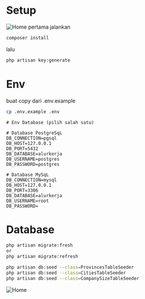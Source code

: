 # Setup
![Home](https://drive.google.com/uc?export=view&id=1frk3f2G7hDvlakaPjv_gMzcwlmbbY76o)
pertama jalankan

```bash
composer install

```

lalu

```bash
php artisan key:generate
```

# Env

buat copy dari .env.example

```bash
cp .env.example .env
```

```
# Env Database (pilih salah satu)

# Database PostgreSqL
DB_CONNECTION=pgsql
DB_HOST=127.0.0.1
DB_PORT=5432
DB_DATABASE=alurkerja
DB_USERNAME=postgres
DB_PASSWORD=postgres

# Database MySqL
DB_CONNECTION=mysql
DB_HOST=127.0.0.1
DB_PORT=3306
DB_DATABASE=alurkerja
DB_USERNAME=root
DB_PASSWORD=
```

# Database

```bash
php artisan migrate:fresh
or
php artisan migrate:refresh
```

```bash
php artisan db:seed --class=ProvincesTableSeeder
php artisan db:seed --class=CitiesTableSeeder
php artisan db:seed --class=CompanySizeTableSeeder

```
![Home](https://drive.google.com/uc?export=view&id=1frk3f2G7hDvlakaPjv_gMzcwlmbbY76o)

